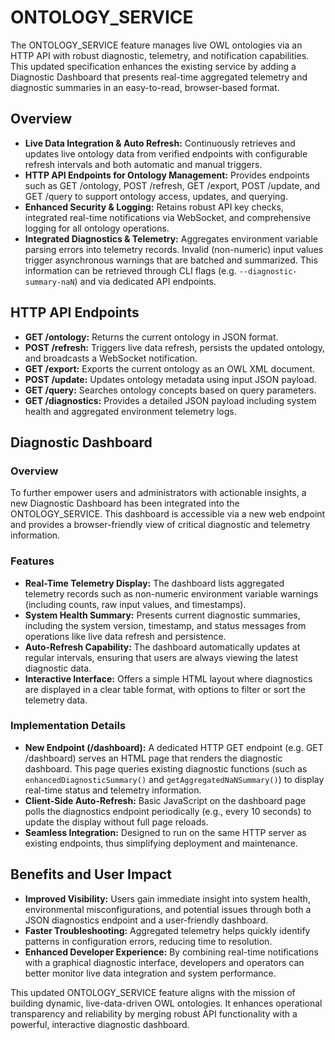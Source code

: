 # ONTOLOGY_SERVICE

The ONTOLOGY_SERVICE feature manages live OWL ontologies via an HTTP API with robust diagnostic, telemetry, and notification capabilities. This updated specification enhances the existing service by adding a Diagnostic Dashboard that presents real-time aggregated telemetry and diagnostic summaries in an easy-to-read, browser-based format.

## Overview

- **Live Data Integration & Auto Refresh:** Continuously retrieves and updates live ontology data from verified endpoints with configurable refresh intervals and both automatic and manual triggers.
- **HTTP API Endpoints for Ontology Management:** Provides endpoints such as GET /ontology, POST /refresh, GET /export, POST /update, and GET /query to support ontology access, updates, and querying.
- **Enhanced Security & Logging:** Retains robust API key checks, integrated real-time notifications via WebSocket, and comprehensive logging for all ontology operations.
- **Integrated Diagnostics & Telemetry:** Aggregates environment variable parsing errors into telemetry records. Invalid (non-numeric) input values trigger asynchronous warnings that are batched and summarized. This information can be retrieved through CLI flags (e.g. `--diagnostic-summary-naN`) and via dedicated API endpoints.

## HTTP API Endpoints

- **GET /ontology:** Returns the current ontology in JSON format.
- **POST /refresh:** Triggers live data refresh, persists the updated ontology, and broadcasts a WebSocket notification.
- **GET /export:** Exports the current ontology as an OWL XML document.
- **POST /update:** Updates ontology metadata using input JSON payload.
- **GET /query:** Searches ontology concepts based on query parameters.
- **GET /diagnostics:** Provides a detailed JSON payload including system health and aggregated environment telemetry logs.

## Diagnostic Dashboard

### Overview

To further empower users and administrators with actionable insights, a new Diagnostic Dashboard has been integrated into the ONTOLOGY_SERVICE. This dashboard is accessible via a new web endpoint and provides a browser-friendly view of critical diagnostic and telemetry information.

### Features

- **Real-Time Telemetry Display:** The dashboard lists aggregated telemetry records such as non-numeric environment variable warnings (including counts, raw input values, and timestamps).
- **System Health Summary:** Presents current diagnostic summaries, including the system version, timestamp, and status messages from operations like live data refresh and persistence.
- **Auto-Refresh Capability:** The dashboard automatically updates at regular intervals, ensuring that users are always viewing the latest diagnostic data.
- **Interactive Interface:** Offers a simple HTML layout where diagnostics are displayed in a clear table format, with options to filter or sort the telemetry data.

### Implementation Details

- **New Endpoint (/dashboard):** A dedicated HTTP GET endpoint (e.g. GET /dashboard) serves an HTML page that renders the diagnostic dashboard. This page queries existing diagnostic functions (such as `enhancedDiagnosticSummary()` and `getAggregatedNaNSummary()`) to display real-time status and telemetry information.
- **Client-Side Auto-Refresh:** Basic JavaScript on the dashboard page polls the diagnostics endpoint periodically (e.g., every 10 seconds) to update the display without full page reloads.
- **Seamless Integration:** Designed to run on the same HTTP server as existing endpoints, thus simplifying deployment and maintenance.

## Benefits and User Impact

- **Improved Visibility:** Users gain immediate insight into system health, environmental misconfigurations, and potential issues through both a JSON diagnostics endpoint and a user-friendly dashboard.
- **Faster Troubleshooting:** Aggregated telemetry helps quickly identify patterns in configuration errors, reducing time to resolution.
- **Enhanced Developer Experience:** By combining real-time notifications with a graphical diagnostic interface, developers and operators can better monitor live data integration and system performance.

This updated ONTOLOGY_SERVICE feature aligns with the mission of building dynamic, live-data-driven OWL ontologies. It enhances operational transparency and reliability by merging robust API functionality with a powerful, interactive diagnostic dashboard.
